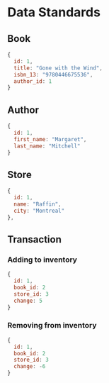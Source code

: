 # Data Standards

## Book

```js
{
  id: 1,
  title: "Gone with the Wind",
  isbn_13: "9780446675536",
  author_id: 1
}
```

## Author

```js
{
  id: 1,
  first_name: "Margaret",
  last_name: "Mitchell"
}
```

## Store

```js
{
  id: 1,
  name: "Raffin",
  city: "Montreal"
},
```

## Transaction

### Adding to inventory

```js
{
  id: 1,
  book_id: 2
  store_id: 3
  change: 5
}
```

### Removing from inventory

```js
{
  id: 1,
  book_id: 2
  store_id: 3
  change: -6
}
```

